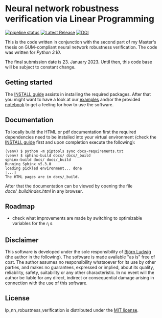 # Neural network robustness verification via Linear Programming

[![pipeline status](https://gitlab1.ptb.de/ludwig10_masters_thesis/lp_nn_robustness_verification/badges/main/pipeline.svg)](https://gitlab1.ptb.de/ludwig10_masters_thesis/lp_nn_robustness_verification/-/commits/main)
[![Latest Release](https://img.shields.io/github/v/release/BjoernLudwigPTB/lp_nn_robustness_verification?label=Latest%20release)](https://github.com/BjoernLudwigPTB/lp_nn_robustness_verification/releases/latest)
[![DOI](https://zenodo.org/badge/587113361.svg)](https://zenodo.org/badge/latestdoi/587113361)

This is the code written in conjunction with the second part of my Master's thesis on 
GUM-compliant neural network robustness verification. The code was written for 
_Python 3.10_.

The final submission date is 23. January 2023. Until then, this code base will be 
subject to constant change.

## Getting started

The [INSTALL guide](INSTALL.md) assists in installing the required packages.
After that you might want to have a look at our
[examples](./src/lp_nn_robustness_verification/examples) and/or the provided 
[notebook](./src/lp_nn_robustness_verification/examples/linear_inclusion.ipynb) to get a 
feeling for how to use the software.

## Documentation

To locally build the HTML or pdf documentation first the required dependencies need 
to be installed into your virtual environment (check the [INSTALL guide](INSTALL.md) 
first and upon completion execute the following):

```shell
(venv) $ python -m piptools sync docs-requirements.txt
(venv) $ sphinx-build docs/ docs/_build
sphinx-build docs/ docs/_build
Running Sphinx v5.3.0
loading pickled environment... done
[...]
The HTML pages are in docs/_build.
```

After that the documentation can be viewed by opening the file
_docs/\_build/index.html_ in any browser.

## Roadmap

- check what improvements are made by switching to optimizable variables for the $r_i$ s

## Disclaimer

This software is developed under the sole responsibility of [Björn
Ludwig](https://github.com/BjoernLudwigPTB) (the author in the following). The 
software is made available "as is" free of cost. The author assumes no 
responsibility whatsoever for its use by other parties, and makes no guarantees, 
expressed or implied, about its quality, reliability, safety, suitability or any 
other characteristic. In no event will the author be liable for any direct, indirect or 
consequential damage arising in connection with the use of this software.

## License

lp_nn_robustness_verification is distributed under the [MIT
license](https://github.com/BjoernLudwigPTB/lp_nn_robustness_verification/blob/main/LICENSE).